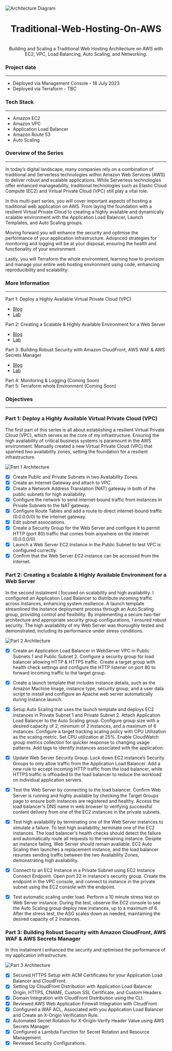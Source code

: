 <br />

![Architecture Diagram](images/part2-architecture.png)
  <h1 align="center">Traditional-Web-Hosting-On-AWS</h1>
  <p align="center">
    <br />
    Building and Scaling a Traditional Web Hosting Architecture on AWS with EC2, VPC, Load Balancing, Auto Scaling, and Networking.
  </p>
</p>

### Project date
------------------
- Deployed via Management Console - 18 July 2023
- Deployed via Terraform - TBC

### Tech Stack
------------------
- Amazon EC2
- Amazon VPC
- Application Load Balancer
- Amazon Route 53
- Auto Scaling

### Overview of the Series
-----------------

In today’s digital landscape, many companies rely on a combination of traditional and Serverless technologies within Amazon Web Services (AWS) to deliver robust and scalable applications. While Serverless technologies offer enhanced manageability, traditional technologies such as Elastic Cloud Compute (EC2) and Virtual Private Cloud (VPC) still play a vital role.

In this multi-part series, you will cover important aspects of hosting a traditional web application on AWS. From laying the foundation with a resilient Virtual Private Cloud to creating a highly available and dynamically scalable environment with the Application Load Balancer, Launch Templates, and Auto Scaling groups.

Moving forward you will enhance the security and optimise the performance of your application infrastructure. Advanced strategies for monitoring and logging will be at your disposal, ensuring the health and functionality of your environment

Lastly, you will Terraform the whole environment, learning how to provision and manage your entire web hosting environment using code, enhancing reproducibility and scalability:

### More Information
------------------

Part 1: Deploy a Highly Available Virtual Private Cloud (VPC)
- [Blog](https://awstip.com/traditional-web-hosting-on-aws-3d2f1fc4524a)
- [Lab](https://www.youtube.com/watch?v=wdHhvifXs14&t=1200s)

Part 2: Creating a Scalable & Highly Available Environment for a Web Server
- [Blog](https://blog.digitalden.cloud/traditional-web-hosting-on-aws-part-2-creating-a-scalable-and-highly-available-environment-for-4be7f9b7a0ba)
- [Lab](https://youtu.be/c3BUa_5wSjE)

Part 3: Building Robust Security with Amazon CloudFront, AWS WAF & AWS Secrets Manager
- [Blog](https://blog.digitalden.cloud/traditional-web-hosting-on-aws-part-3-building-robust-security-with-amazon-cloudfront-aws-waf-74b2f60bcc94)
- [Lab](https://youtu.be/ujBARGA3224)

Part 4: Monitoring & Logging (Coming Soon)<br>
Part 5: Terraform whole Environment (Coming Soon)

### Objectives
-----------------

### Part 1: Deploy a Highly Available Virtual Private Cloud (VPC)
The first part of this series is all about establishing a resilient Virtual Private Cloud (VPC), which serves as the core of my infrastructure. Ensuring the high availability of critical business systems is paramount in the AWS environment. Manually created a new Virtual Private Cloud (VPC) that spanned two availability zones, setting the foundation for a resilient infrastructure.

![Part 1 Architecture](images/part1-architecture.png)

- [X] Create Public and Private Subnets in two Availability Zones.
- [X] Create an Internet Gateway and attach to VPC.
- [X] Create a Network Address Translation (NAT) gateway in both of the public subnets for high availability.
- [X] Configure the network to send internet-bound traffic from instances in Private Subnets to the NAT gateway.
- [X] Configure Route Tables and add a route to direct internet-bound traffic (0.0.0.0/0) to the internet gateway.
- [X] Edit subnet associations. 
- [X] Create a Security Group for the Web Server and configure it to permit HTTP (port 80) traffic that comes from anywhere on the internet (0.0.0.0/0).
- [X] Launch a Web Server EC2 Instance in the Public Subnet to test VPC is configured correctly.
- [X] Confirm that the Web Server EC2 instance can be accessed from the internet.

### Part 2: Creating a Scalable & Highly Available Environment for a Web Server
In the second instalment I focused on scalability and high availability. I configured an Application Load Balancer to distribute incoming traffic across instances, enhancing system resilience. A launch template streamlined the instance deployment process through an Auto Scaling group, providing control and flexibility. By implementing a secure two-tier architecture and appropriate security group configurations, I ensured robust security. The high availability of my Web Server was thoroughly tested and demonstrated, including its performance under stress conditions.


![Part 2 Architecture](images/part2-architecture.png)

- [X] Create an Application Load Balancer in WebServer VPC in Public Subnets 1 and Public Subnet 2. Configure a security group for load balancer allowing HTTP & HTTPS traffic. Create a target group with health check settings and configure the HTTP listener on port 80 to forward incoming traffic to the target group.

- [X] Create a launch template that includes instance details, such as the Amazon Machine Image, instance type, security group, and a user data script to install and configure an Apache web server automatically during instance launch.

- [X] Setup Auto Scaling that uses the launch template and deploys EC2 instances in Private Subnet 1 and Private Subnet 2. Attach Application Load Balancer to the Auto Scaling group. Configure group size with a desired capacity of 2, minimum of 2 instances, and a maximum of 6 instances. Configure a target tracking scaling policy with CPU Utilization as the scaling metric. Set CPU utilization at 25%. Enable CloudWatch group metrics collection for quicker response to changing usage patterns. Add tags to identify instances associated with the application.

- [X] Update Web Server Security Group. Lock down EC2 instance’s Security Groups to only allow traffic from the Application Load Balancer. Add a new rule to accept incoming HTTP traffic from the load balancer, while HTTPS traffic is offloaded to the load balancer to reduce the workload on individual application servers.

- [X] Test the Web Server by connecting to the load balancer. Confirm Web Server is running and highly available by checking the Target Groups page to ensure both instances are registered and healthy. Access the load balancer's DNS name in web browser to verifying successful content delivery from one of the EC2 instances in the private subnets.

- [X] Test high availability by terminating one of the Web Server instances to simulate a failure. To test high availability, terminate one of the EC2 instances. The load balancer's health checks should detect the failure and automatically route all requests to the remaining instance. Despite an instance failing, Web Server should remain available. EC2 Auto Scaling then launches a replacement instance, and the load balancer resumes sending traffic between the two Availability Zones, demonstrating high availability.

- [x] Connect to an EC2 Instance in a Private Subnet using EC2 Instance Connect Endpoint. Open port 22 in instance's security group. Create the endpoint in the VPC console, and connect to instance in the private subnet using the EC2 console with the endpoint.

- [X] Test automatic scaling under load. Perform a 10 minute stress test on Web Server instance. During the test, observe the EC2 console to see the Auto Scaling group deploy new instances, up to a maximum of 6. After the stress test, the ASG scales down as needed, maintaining the desired capacity of 2 instances.

### Part 3: Building Robust Security with Amazon CloudFront, AWS WAF & AWS Secrets Manager
In this instalment I enhanced the security and optimised the performance of my application infrastructure.


![Part 3 Architecture](images/part3-architecture.png)

- [X] Secured HTTPS Setup with ACM Certificates for your Application Load Balancer and CloudFront.
- [X] Setting Up CloudFront Distribution with Application Load Balancer Origin, HTTPS, CNAME, Custom SSL Certificate, and Custom Headers.
- [X] Domain Integration with CloudFront Distribution using the CLI.
- [X] Reviewed AWS Web Application Firewall Integration with CloudFront
- [X] Configured a WAF ACL, Associated with you Application Load Balancer and Create an X-Origin Verification Rule.
- [X] Automated Secret Rotation for X-Origin-Verify Header Value using AWS Secrets Manager.
- [X] Configured a Lambda Function for Secret Rotation and Resource Management.
- [X] Reviewed Security Configurations.